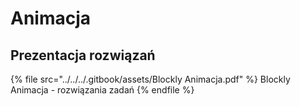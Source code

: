 # Animacja

## Prezentacja rozwiązań

{% file src="../../../.gitbook/assets/Blockly Animacja.pdf" %}
Blockly Animacja - rozwiązania zadań
{% endfile %}

